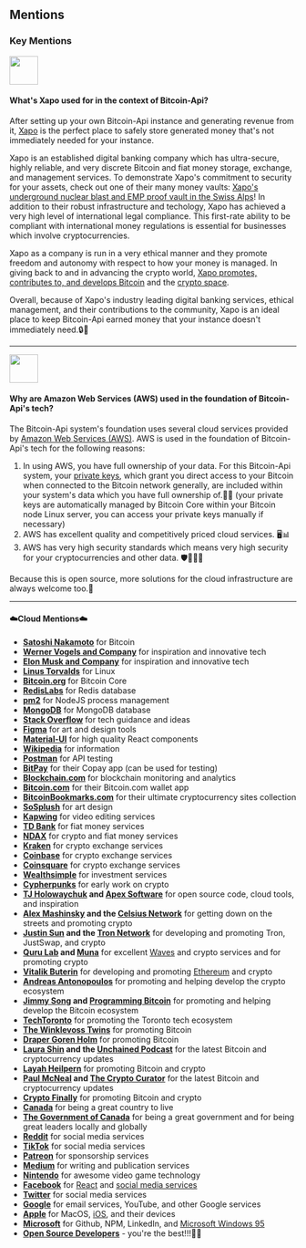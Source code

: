 Mentions
------------

### Key Mentions

<a href="https://xapo.com">
    <img
        src="https://bitcoin-api.s3.amazonaws.com/images/documentation/xapo-1.png"
        height="50"
    />
</a>

#### What's Xapo used for in the context of Bitcoin-Api?

After setting up your own Bitcoin-Api instance and generating revenue from it, [Xapo](https://xapo.com) is the perfect place to safely store generated money that's not immediately needed for your instance.

Xapo is an established digital banking company which has ultra-secure, highly reliable, and very discrete Bitcoin and fiat money storage, exchange, and management services. To demonstrate Xapo's commitment to security for your assets, check out one of their many money vaults: [Xapo's underground nuclear blast and EMP proof vault in the Swiss Alps](https://qz.com/1103310/photos-the-secret-swiss-mountain-bunker-where-millionaires-stash-their-bitcoins/)! In addition to their robust infrastructure and techology, Xapo has achieved a very high level of international legal compliance. This first-rate ability to be compliant with international money regulations is essential for businesses which involve cryptocurrencies.

Xapo as a company is run in a very ethical manner and they promote freedom and autonomy with respect to how your money is managed. In giving back to and in advancing the crypto world, [Xapo promotes, contributes to, and develops Bitcoin](https://www.forbes.com/sites/rorymurray/2020/06/18/bitcoin-grant-marks-another-step-forward-but-questions-on-industry-funding-remain/#7f5ac7627091) and the [crypto space](https://www.facebook.com/xapoapp/posts/welcome-to-libra-today-we-are-announcing-a-new-global-currency-built-on-blockcha/2425315364198784/).

Overall, because of Xapo's industry leading digital banking services, ethical management, and their contributions to the community, Xapo is an ideal place to keep Bitcoin-Api earned money that your instance doesn't immediately need.🔒🏦

----

<a href="https://aws.amazon.com/">
    <img
        src="https://bitcoin-api.s3.amazonaws.com/images/documentation/aws-2.png"
        height="50"
    />
</a>

#### Why are Amazon Web Services (AWS) used in the foundation of Bitcoin-Api's tech?

The Bitcoin-Api system's foundation uses several cloud services provided by [Amazon Web Services (AWS)](https://aws.amazon.com). AWS is used in the foundation of Bitcoin-Api's tech for the following reasons:
1. In using AWS, you have full ownership of your data. For this Bitcoin-Api system, your [private keys](https://en.bitcoin.it/wiki/Private_key), which grant you direct access to your Bitcoin when connected to the Bitcoin network generally, are included within your system's data which you have full ownership of.💯🤠 (your private keys are automatically managed by Bitcoin Core within your Bitcoin node Linux server, you can access your private keys manually if necessary)
2. AWS has excellent quality and competitively priced cloud services. 🖥📊
3. AWS has very high security standards which means very high security for your cryptocurrencies and other data. 🛡💂🏼‍♂️


Because this is open source, more solutions for the cloud infrastructure are always welcome too.💯


----

#### ☁️Cloud Mentions☁️
* **[Satoshi Nakamoto](https://en.wikipedia.org/wiki/Satoshi_Nakamoto)** for Bitcoin
* **[Werner Vogels and Company](https://www.allthingsdistributed.com/)** for inspiration and innovative tech
* **[Elon Musk and Compa](https://twitter.com/elonmusk)[n](https://www.youtube.com/watch?v=ZucUZZkIQw0)[y](http://stankmemes.com/)** for inspiration and innovative tech
* **[Linus Torvalds](https://en.wikipedia.org/wiki/Linus_Torvalds)** for Linux
* **[Bitcoin.org](https://bitcoin.org)** for Bitcoin Core
* **[RedisLabs](https://redislabs.com/)** for Redis database
* **[pm2](https://pm2.keymetrics.io/)** for NodeJS process management 
* **[MongoDB](https://www.mongodb.com/)** for MongoDB database
* **[Stack Overflow](https://stackoverflow.com/)** for tech guidance and ideas
* **[Figma](https://www.figma.com/)** for art and design tools
* **[Material-UI](https://material-ui.com/)** for high quality React components
* **[Wikipedia](https://www.wikipedia.org/)** for information
* **[Postman](https://www.postman.com/)** for API testing
* **[BitPay](https://bitpay.com/)** for their Copay app (can be used for testing)
* **[Blockchain.com](https://www.blockchain.com/)** for blockchain monitoring and analytics
* **[Bitcoin.com](https://www.bitcoin.com/)** for their Bitcoin.com wallet app
* **[BitcoinBookmarks.com](https://bitcoinbookmarks.com)** for their ultimate cryptocurrency sites collection 
* **[SoSplush](https://twitter.com/SoSplush)** for art design
* **[Kapwing](https://www.kapwing.com/)** for video editing services
* **[TD Bank](https://www.td.com/)** for fiat money services
* **[NDAX](https://ndax.io/)** for crypto and fiat money services
* **[Kraken](https://www.kraken.com/)** for crypto exchange services
* **[Coinbase](https://www.coinbase.com/)** for crypto exchange services
* **[Coinsquare](https://www.coinsquare.com/)** for crypto exchange services
* **[Wealthsimple](https://www.wealthsimple.com/)** for investment services
* **[Cypherpunks](https://en.wikipedia.org/wiki/Cypherpunk)** for early work on crypto
* **[TJ Holowaychuk](https://github.com/tj) and [Apex Software](https://apex.sh/)** for open source code, cloud tools, and inspiration
* **[Alex Mashinsky](https://www.linkedin.com/in/mashinsky/) and the [Celsius Network](https://celsius.network/)** for getting down on the streets and promoting crypto
* **[Justin Sun](https://twitter.com/justinsuntron) and the [Tron Network](https://tron.network)** for developing and promoting Tron, JustSwap, and crypto
* **[Quru Lab](https://www.linkedin.com/company/qurulab/) and [Muna](https://play.google.com/store/apps/details?id=com.munawallet.muna)** for excellent [Waves](https://github.com/wavesplatform) and crypto services and for promoting crypto
* **[Vitalik Buterin](https://twitter.com/VitalikButerin)** for developing and promoting [Ethereum](https://ethereum.org/) and crypto
* **[Andreas Antonopoulos](https://aantonop.com/)** for promoting and helping develop the crypto ecosystem
* **[Jimmy Song](https://twitter.com/jimmysong) and [Programming Bitcoin](https://programmingbitcoin.com/)** for promoting and helping develop the Bitcoin ecosystem
* **[TechToronto](https://www.techtoronto.org/)** for promoting the Toronto tech ecosystem
* **[The Winklevoss](https://twitter.com/tylerwinklevoss)[ Twins](https://twitter.com/winklevoss)** for promoting Bitcoin
* **[Draper Goren Holm](https://drapergorenholm.com/)** for promoting Bitcoin
* **[Laura Shin](https://twitter.com/laurashin) and the [Unchained Podcast](https://unchainedpodcast.com/)** for the latest Bitcoin and cryptocurrency updates
* **[Layah Heilpern](https://twitter.com/layahheilpern)** for promoting Bitcoin and crypto
* **[Paul McNeal](https://twitter.com/_cryptocurator) and [The Crypto Curator](https://www.thecryptocurator.com/)** for the latest Bitcoin and cryptocurrency updates
* **[Crypto Finally](https://twitter.com/CryptoFinally)** for promoting Bitcoin and crypto
* **[Canada](https://en.wikipedia.org/wiki/Canada)** for being a great country to live
* **[The Government of Canada](https://www.canada.ca/)** for being a great government and for being great leaders locally and globally
* **[Reddit](https://www.reddit.com/)** for social media services
* **[TikTok](https://www.tiktok.com/)** for social media services
* **[Patreon](https://patreon.com/)** for sponsorship services
* **[Medium](https://medium.com/)** for writing and publication services
* **[Nintendo](https://nintendo.com)** for awesome video game technology
* **[Facebook](https://www.facebook.com/)** for [React](https://reactjs.org/) and [social media services](https://www.youtube.com/watch?v=ncbb5B85sd0)
* **[T](https://bitcoin-api.s3.amazonaws.com/images/documentation/http-twitter-dog.png)[witter](https://twitter.com)** for social media services
* **[Googl](https://google.com)[e](https://bitcoin-api.s3.amazonaws.com/images/documentation/google-burning-man.jpg)** for email services, YouTube, and other Google services
* **[Apple](https://apple.com)** for MacOS, [iOS](https://www.youtube.com/watch?v=MnrJzXM7a6o), and their devices
* **[Microsoft](https://www.microsoft.com)** for Github, NPM, LinkedIn, and [Microsoft Windows 95](https://www.youtube.com/watch?v=lAkuJXGldrM)
* **[Open Source Developers](https://bitcoin-api.s3.amazonaws.com/images/documentation/open-source-developers-meme.jpg)** - you're the best!!!🤗💜
